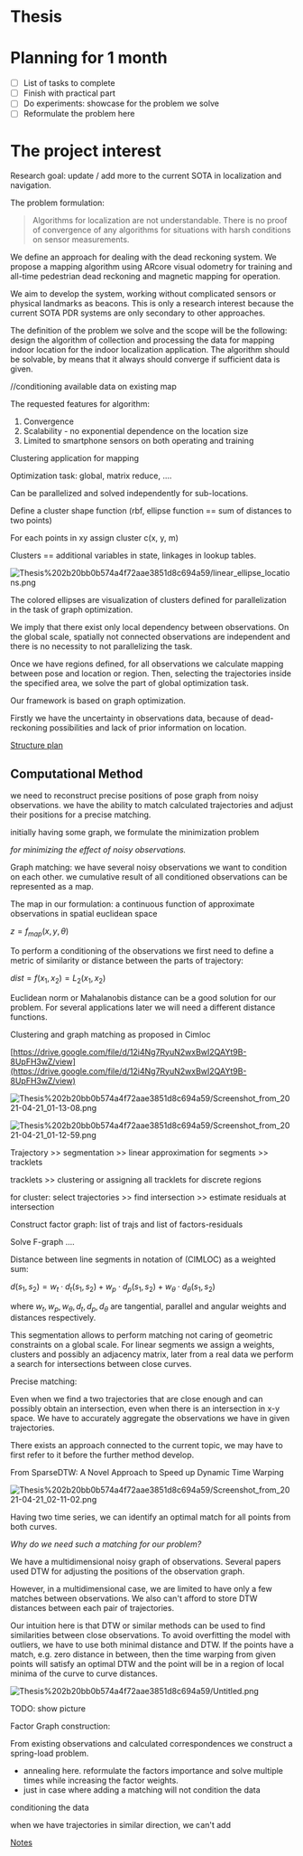# Thesis

# Planning for 1 month

- [ ]  List of tasks to complete
- [ ]  Finish with practical part
- [ ]  Do experiments: showcase for the problem we solve
- [ ]  Reformulate the problem here

# The project interest

Research goal: update / add more to the current SOTA in localization and navigation.

The problem formulation: 

> Algorithms for localization are not understandable. There is no proof of convergence of any algorithms for situations with harsh conditions on sensor measurements.

We define an approach for dealing with the dead reckoning system. We propose a mapping algorithm using ARcore visual odometry for training and all-time pedestrian dead reckoning and magnetic mapping for operation.

We aim to develop the system, working without complicated sensors or physical landmarks as beacons. This is only a research interest because the current SOTA PDR systems are only secondary to other approaches.

The definition of the problem we solve and the scope will be the following: design the algorithm of collection and processing the data for mapping indoor location for the indoor localization application. The algorithm should be solvable, by means that it always should converge if sufficient data is given.

//conditioning available data on existing map

The requested features for algorithm:

1. Convergence
2. Scalability - no exponential dependence on the location size
3. Limited to smartphone sensors on both operating and training

Clustering application for mapping

Optimization task: global, matrix reduce, ....

Can be parallelized and solved independently for sub-locations.

Define a cluster shape function (rbf, ellipse function == sum of distances to two points)

For each points in xy assign cluster c(x, y, m)

Clusters == additional variables in state, linkages in lookup tables.

![Thesis%202b20bb0b574a4f72aae3851d8c694a59/linear_ellipse_locations.png](Thesis%202b20bb0b574a4f72aae3851d8c694a59/linear_ellipse_locations.png)

The colored ellipses are visualization of clusters defined for parallelization in the task of graph optimization.     

We imply that there exist only local dependency between observations. On the global scale, spatially not connected observations are independent and there is no necessity to not parallelizing the task. 

Once we have regions defined, for all observations we calculate mapping between pose and location or region. Then, selecting the trajectories inside the specified area, we solve the part of global optimization task. 

Our framework is based  on graph optimization. 

Firstly we have the uncertainty in observations data, because of dead-reckoning possibilities and lack of prior information on location.

[Structure plan](Thesis%202b20bb0b574a4f72aae3851d8c694a59/Structure%20plan%2014123dd25aae448eb704ca5b80eb20ed.md)

## Computational Method

we need to reconstruct precise positions of pose graph from noisy observations. we have the ability to match calculated trajectories and adjust their positions for a precise matching.

initially having some graph, we formulate the minimization problem 

*for minimizing the effect of noisy observations.* 

Graph matching: we have several noisy observations we want to condition on each other. we cumulative result of all conditioned observations can be represented as a map.

The map in our formulation: a continuous function of approximate observations in spatial euclidean space

$z = f_{map}(x, y, \theta)$  

To perform a conditioning of the observations we first need to define a metric of similarity or distance between the parts of trajectory:

$dist = f(x_1, x_2) = L_2(x_1, x_2)$

Euclidean norm or Mahalanobis distance can be a good solution for our problem. For several  applications later we will need a different distance functions.

Clustering and graph matching as proposed in Cimloc

[https://drive.google.com/file/d/12i4Ng7RyuN2wxBwI2QAYt9B-8UpFH3wZ/view](https://drive.google.com/file/d/12i4Ng7RyuN2wxBwI2QAYt9B-8UpFH3wZ/view)

![Thesis%202b20bb0b574a4f72aae3851d8c694a59/Screenshot_from_2021-04-21_01-13-08.png](Thesis%202b20bb0b574a4f72aae3851d8c694a59/Screenshot_from_2021-04-21_01-13-08.png)

![Thesis%202b20bb0b574a4f72aae3851d8c694a59/Screenshot_from_2021-04-21_01-12-59.png](Thesis%202b20bb0b574a4f72aae3851d8c694a59/Screenshot_from_2021-04-21_01-12-59.png)

Trajectory >> segmentation >> linear approximation for segments >> tracklets

tracklets >> clustering or assigning all tracklets for discrete regions

for cluster: select trajectories >> find intersection >> estimate residuals at intersection

Construct factor graph: list of trajs and list of factors-residuals

Solve F-graph ....

Distance between line segments in notation of (CIMLOC) as a weighted sum:

$d(s_1, s_2) = w_{t}\cdot d_{t}(s_1, s_2) + w_{p}\cdot d_{p}(s_1, s_2) + w_{\theta}\cdot d_{\theta}(s_1, s_2)$ 

where $w_t, w_p, w_{\theta}, d_t, d_p, d_{\theta}$ are tangential, parallel and angular weights and distances respectively.

This segmentation allows to perform matching not caring of geometric constraints on a global scale. For linear segments we assign a weights, clusters and possibly an adjacency matrix, later from a real data we perform a search for intersections between close curves.

Precise matching:

Even when we find a two trajectories that are close enough and can possibly obtain an intersection, even when there is an intersection in x-y space. We have to accurately aggregate the observations we have in given trajectories.

There exists an approach connected to the current topic, we may have to first refer to it before the further method develop.

From SparseDTW: A Novel Approach to Speed up Dynamic Time Warping 

[](http://arxiv.org/pdf/1201.2969v1.pdf)

![Thesis%202b20bb0b574a4f72aae3851d8c694a59/Screenshot_from_2021-04-21_02-11-02.png](Thesis%202b20bb0b574a4f72aae3851d8c694a59/Screenshot_from_2021-04-21_02-11-02.png)

Having two time series, we can identify an optimal match for all points from both curves.

*Why do we need such a matching for our problem?* 

We have a multidimensional noisy graph of observations. Several papers used DTW for adjusting the positions of the observation graph. 

However, in a multidimensional case, we are limited to have only a few matches between observations. We also can't afford to store DTW distances between each pair of trajectories. 

Our intuition here is that DTW or similar methods can be used to find similarities between close observations. To avoid overfitting the model with outliers, we have to use both minimal distance and DTW. If the points have a match, e.g. zero distance in between, then the time warping from given points will satisfy an optimal DTW and the point will be in a region of local minima of the curve to curve distances.

![Thesis%202b20bb0b574a4f72aae3851d8c694a59/Untitled.png](Thesis%202b20bb0b574a4f72aae3851d8c694a59/Untitled.png)

TODO: show picture

Factor Graph construction:

From existing observations and calculated correspondences we construct a spring-load problem.

- annealing here. reformulate the factors importance and solve multiple times while increasing the factor weights.
- just in case where adding a matching will not condition the data

conditioning the data

when we have trajectories in similar direction, we can't add 

 

[Notes](Thesis%202b20bb0b574a4f72aae3851d8c694a59/Notes%204eea5bf601044f54bd77a4dff985b94c.md)